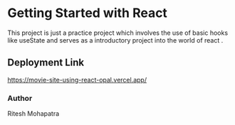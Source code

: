 # Getting Started with React
This project is just a practice project which involves the use of basic hooks like useState and serves as a introductory project into the world of react .

## Deployment Link
https://movie-site-using-react-opal.vercel.app/

### Author
Ritesh Mohapatra
